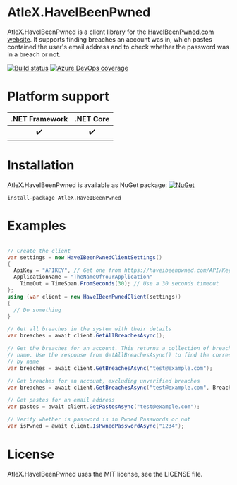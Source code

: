 # AtleX.HaveIBeenPwned

AtleX.HaveIBeenPwned is a client library for the [HaveIBeenPwned.com website](https://haveibeenpwned.com/). It supports 
finding breaches an account was in, which pastes contained the user's email address and to check whether the password
was in a breach or not.

[![Build status](https://interastra.visualstudio.com/OSS%20-%20CI/_apis/build/status/AtleX.HaveIBeenPwned%20CI?branchName=master)](https://dev.azure.com/interastra/OSS%20-%20CI/_build?definitionId=11&_a=summary) [![Azure DevOps coverage](https://img.shields.io/azure-devops/coverage/interastra/OSS%20-%20CI/11.svg?maxAge=3600)](https://dev.azure.com/interastra/OSS%20-%20CI/_build?definitionId=11&_a=summary) 


# Platform support

| .NET Framework     |     .NET Core      |
|:------------------:|:------------------:|
| :heavy_check_mark: | :heavy_check_mark: |


# Installation

AtleX.HaveIBeenPwned is available as NuGet package: [![NuGet](https://img.shields.io/nuget/v/AtleX.HaveIBeenPwned.svg?maxAge=3600)](https://www.nuget.org/packages/AtleX.HaveIBeenPwned/)

```
install-package AtleX.HaveIBeenPwned
```

# Examples

```csharp

// Create the client
var settings = new HaveIBeenPwnedClientSettings()
{
  ApiKey = "APIKEY", // Get one from https://haveibeenpwned.com/API/Key. Not necessary for only checking pwned passwords
  ApplicationName = "TheNameOfYourApplication"
	TimeOut = TimeSpan.FromSeconds(30); // Use a 30 seconds timeout
};
using (var client = new HaveIBeenPwnedClient(settings))
{
  // Do something
}

// Get all breaches in the system with their details
var breaches = await client.GetAllBreachesAsync();

// Get the breaches for an account. This returns a collection of breaches with their 
// name. Use the response from GetAllBreachesAsync() to find the corresponding details 
// by name
var breaches = await client.GetBreachesAsync("test@example.com");

// Get breaches for an account, excluding unverified breaches
var breaches = await client.GetBreachesAsync("test@example.com", BreachMode.ExcludeUnverified);

// Get pastes for an email address
var pastes = await client.GetPastesAsync("test@example.com");

// Verify whether is password is in Pwned Passwords or not
var isPwned = await client.IsPwnedPasswordAsync("1234");
```

# License

AtleX.HaveIBeenPwned uses the MIT license, see the LICENSE file.

